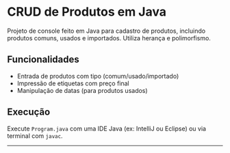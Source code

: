 # CRUD de Produtos em Java

Projeto de console feito em Java para cadastro de produtos, incluindo produtos comuns, usados e importados. Utiliza herança e polimorfismo.

## Funcionalidades
- Entrada de produtos com tipo (comum/usado/importado)
- Impressão de etiquetas com preço final
- Manipulação de datas (para produtos usados)

## Execução
Execute `Program.java` com uma IDE Java (ex: IntelliJ ou Eclipse) ou via terminal com `javac`.

---
